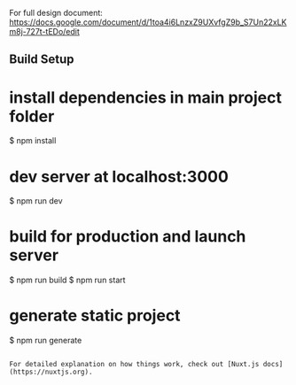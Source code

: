 

For full design document: https://docs.google.com/document/d/1toa4i6LnzxZ9UXvfgZ9b_S7Un22xLKm8j-727t-tEDo/edit

## Build Setup

# install dependencies in main project folder
$ npm install

# dev server at localhost:3000
$ npm run dev

# build for production and launch server
$ npm run build
$ npm run start

# generate static project
$ npm run generate
```

For detailed explanation on how things work, check out [Nuxt.js docs](https://nuxtjs.org).
